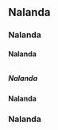 # 
## Nalanda
### Nalanda
#### Nalanda
##### 
###### 
##### Nalanda
#### Nalanda
### Nalanda
## 
# 
##
###
####
#####
######
#####
####
###
##
#
##
###
####
#####
######
#####
####
###
